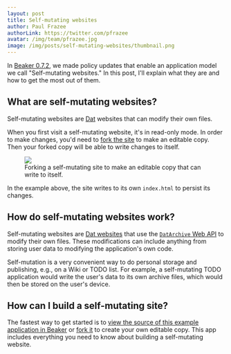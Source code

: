 ```yaml
---
layout: post
title: Self-mutating websites
author: Paul Frazee
authorLink: https://twitter.com/pfrazee
avatar: /img/team/pfrazee.jpg
image: /img/posts/self-mutating-websites/thumbnail.png
---
```


In [Beaker 0.7.2](/2017/06/05/beaker-0-7-2.html), we made policy updates that enable an application model we call "Self-mutating websites." In this post, I'll explain what they are and how to get the most out of them.

## What are self-mutating websites?

Self-mutating websites are [Dat](/docs/inside-beaker/dat-files-protocol.html) websites that can modify their own files.

When you first visit a self-mutating website, it's in read-only mode. In order to make changes,
you'd need to [fork the site](/docs/using-beaker/forking-sites.html) to make an editable copy. Then your
forked copy will be able to write changes to itself.

<figure>
<img src="/img/posts/self-mutating-websites/self-mutation.gif">
<figcaption>Forking a self-mutating site to make an editable copy that can write to itself.</figcaption>
</figure>

In the example above, the site writes to its own `index.html` to persist its changes.

## How do self-mutating websites work?

Self-mutating websites are [Dat websites](/docs/using-beaker/the-peer-to-peer-web.html) that use the [`DatArchive` Web API](/docs/apis/dat.html) to modify their own files. These modifications can include anything from storing user data to modifying the application's own code.

Self-mutation is a very convenient way to do personal storage and publishing, e.g., on a Wiki or TODO list. For example, a self-mutating TODO application would write the user's data to its own archive files, which would then be stored on the user's device.

## How can I build a self-mutating site?

The fastest way to get started is to [view the source of this example application in Beaker](dat://6ef097c861c8c1857aefa9b2e9700d3061955d4552c492ab1e3f69ca77fdcba7) or [fork it](/docs/using-beaker/forking-sites.html) to create your own editable copy. This app includes everything you need to know about building a self-mutating website.
